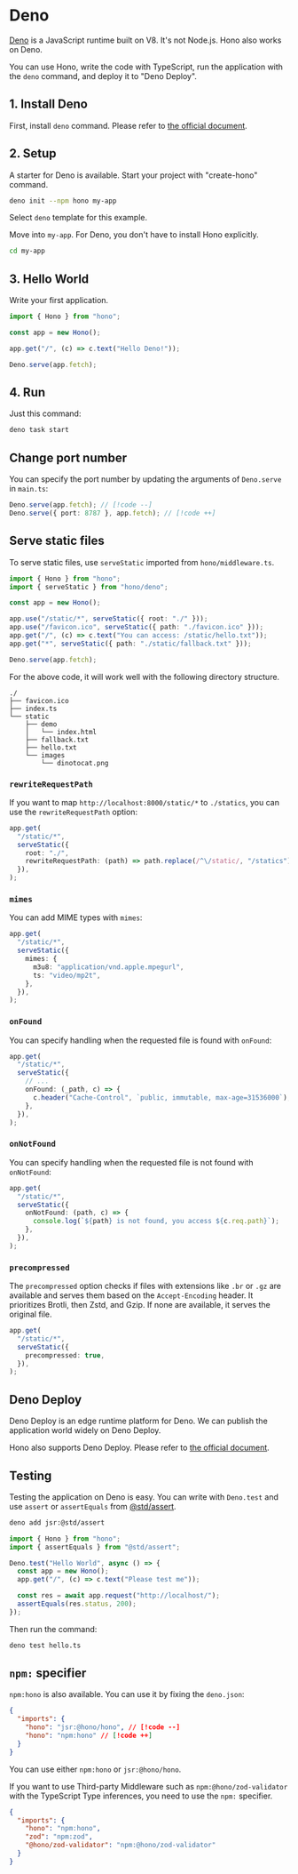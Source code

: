 # Deno

[Deno](https://deno.com/) is a JavaScript runtime built on V8. It's not Node.js.
Hono also works on Deno.

You can use Hono, write the code with TypeScript, run the application with the
`deno` command, and deploy it to "Deno Deploy".

## 1. Install Deno

First, install `deno` command. Please refer to
[the official document](https://docs.deno.com/runtime/manual/getting_started/installation).

## 2. Setup

A starter for Deno is available. Start your project with "create-hono" command.

```sh
deno init --npm hono my-app
```

Select `deno` template for this example.

Move into `my-app`. For Deno, you don't have to install Hono explicitly.

```sh
cd my-app
```

## 3. Hello World

Write your first application.

```ts
import { Hono } from "hono";

const app = new Hono();

app.get("/", (c) => c.text("Hello Deno!"));

Deno.serve(app.fetch);
```

## 4. Run

Just this command:

```sh
deno task start
```

## Change port number

You can specify the port number by updating the arguments of `Deno.serve` in
`main.ts`:

```ts
Deno.serve(app.fetch); // [!code --]
Deno.serve({ port: 8787 }, app.fetch); // [!code ++]
```

## Serve static files

To serve static files, use `serveStatic` imported from `hono/middleware.ts`.

```ts
import { Hono } from "hono";
import { serveStatic } from "hono/deno";

const app = new Hono();

app.use("/static/*", serveStatic({ root: "./" }));
app.use("/favicon.ico", serveStatic({ path: "./favicon.ico" }));
app.get("/", (c) => c.text("You can access: /static/hello.txt"));
app.get("*", serveStatic({ path: "./static/fallback.txt" }));

Deno.serve(app.fetch);
```

For the above code, it will work well with the following directory structure.

```
./
├── favicon.ico
├── index.ts
└── static
    ├── demo
    │   └── index.html
    ├── fallback.txt
    ├── hello.txt
    └── images
        └── dinotocat.png
```

### `rewriteRequestPath`

If you want to map `http://localhost:8000/static/*` to `./statics`, you can use
the `rewriteRequestPath` option:

```ts
app.get(
  "/static/*",
  serveStatic({
    root: "./",
    rewriteRequestPath: (path) => path.replace(/^\/static/, "/statics"),
  }),
);
```

### `mimes`

You can add MIME types with `mimes`:

```ts
app.get(
  "/static/*",
  serveStatic({
    mimes: {
      m3u8: "application/vnd.apple.mpegurl",
      ts: "video/mp2t",
    },
  }),
);
```

### `onFound`

You can specify handling when the requested file is found with `onFound`:

```ts
app.get(
  "/static/*",
  serveStatic({
    // ...
    onFound: (_path, c) => {
      c.header("Cache-Control", `public, immutable, max-age=31536000`);
    },
  }),
);
```

### `onNotFound`

You can specify handling when the requested file is not found with `onNotFound`:

```ts
app.get(
  "/static/*",
  serveStatic({
    onNotFound: (path, c) => {
      console.log(`${path} is not found, you access ${c.req.path}`);
    },
  }),
);
```

### `precompressed`

The `precompressed` option checks if files with extensions like `.br` or `.gz`
are available and serves them based on the `Accept-Encoding` header. It
prioritizes Brotli, then Zstd, and Gzip. If none are available, it serves the
original file.

```ts
app.get(
  "/static/*",
  serveStatic({
    precompressed: true,
  }),
);
```

## Deno Deploy

Deno Deploy is an edge runtime platform for Deno. We can publish the application
world widely on Deno Deploy.

Hono also supports Deno Deploy. Please refer to
[the official document](https://docs.deno.com/deploy/manual/).

## Testing

Testing the application on Deno is easy. You can write with `Deno.test` and use
`assert` or `assertEquals` from [@std/assert](https://jsr.io/@std/assert).

```sh
deno add jsr:@std/assert
```

```ts
import { Hono } from "hono";
import { assertEquals } from "@std/assert";

Deno.test("Hello World", async () => {
  const app = new Hono();
  app.get("/", (c) => c.text("Please test me"));

  const res = await app.request("http://localhost/");
  assertEquals(res.status, 200);
});
```

Then run the command:

```sh
deno test hello.ts
```

## `npm:` specifier

`npm:hono` is also available. You can use it by fixing the `deno.json`:

```json
{
  "imports": {
    "hono": "jsr:@hono/hono", // [!code --]
    "hono": "npm:hono" // [!code ++]
  }
}
```

You can use either `npm:hono` or `jsr:@hono/hono`.

If you want to use Third-party Middleware such as `npm:@hono/zod-validator` with
the TypeScript Type inferences, you need to use the `npm:` specifier.

```json
{
  "imports": {
    "hono": "npm:hono",
    "zod": "npm:zod",
    "@hono/zod-validator": "npm:@hono/zod-validator"
  }
}
```
